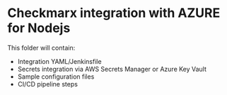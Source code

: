 # Checkmarx integration with AZURE for Nodejs

This folder will contain:
- Integration YAML/Jenkinsfile
- Secrets integration via AWS Secrets Manager or Azure Key Vault
- Sample configuration files
- CI/CD pipeline steps
